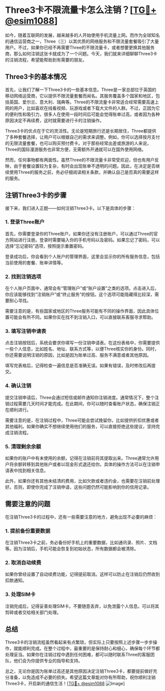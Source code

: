# Three3卡不限流量卡怎么注销？[[TG💪+ @esim1088](https://t.me/s/esim1088)]

如今，随着互联网的发展，越来越多的人开始使用手机流量上网。而作为全球知名的通信运营商之一，Three（三）以其优质的网络服务和不限流量套餐吸引了大量用户。不过，如果你已经不再需要Three的不限流量卡，或者想要更换其他服务商，那么如何注销这张卡就成为了一个问题。今天，我们就来详细聊聊Three3卡的注销流程，希望能帮助到有需要的朋友。

## Three3卡的基本情况

首先，让我们了解一下Three3卡的一些基本信息。Three是一家总部位于英国的移动网络运营商，它以提供不限流量套餐而闻名。其服务覆盖多个国家和地区，包括英国、爱尔兰、意大利、瑞典等。Three的不限流量卡非常适合经常需要高速上网的用户，比如喜欢在线看视频、玩游戏或者下载大文件的人群。不过，正因为它的便利性和吸引力，很多人在使用一段时间后可能会觉得账单过高，或者因为各种原因决定不再续费，这时就需要进行卡的注销操作。

Three3卡的优点在于它的灵活性。无论是短期旅行还是长期居住，Three都提供了多种套餐选择，让用户可以根据自己的需求来调整。例如，你可以选择按月支付的无限流量套餐，也可以购买预付费卡。对于那些经常出差或旅游的人来说，Three的国际漫游服务也非常方便，无需额外开通就可以在国外使用网络。

然而，任何事物都有两面性。虽然Three的不限流量卡非常受欢迎，但也有用户反映，由于套餐设置较为复杂，有时会出现账单不透明的问题。因此，在决定是否继续使用Three的服务之前，务必仔细阅读相关条款，并确认自己是否真的需要这样的服务。

## 注销Three3卡的步骤

接下来，我们进入正题——如何注销Three3卡。以下是具体的步骤：

### 1. 登录Three账户

首先，你需要登录你的Three账户。如果你还没有注册账户，可以通过Three的官方网站进行注册。登录时需要输入你的手机号码以及密码。如果忘记了密码，可以选择“忘记密码”选项，按照提示重置密码。

登录成功后，你会看到个人账户的管理界面，这里会显示你的所有服务信息，包括当前使用的套餐、账单详情等。

### 2. 找到注销选项

在个人账户页面中，通常会有“管理账户”或“账户设置”之类的选项。点击进入后，你应该能够找到“注销账户”或“终止服务”的按钮。这个选项可能隐藏得比较深，需要耐心寻找。

需要注意的是，有些国家或地区的Three服务可能有不同的操作界面，因此具体位置可能会有所不同。如果你实在找不到注销入口，可以直接联系客服寻求帮助。

### 3. 填写注销申请表

点击注销按钮后，系统会要求你填写一份注销申请表。在这份表格中，你需要提供一些个人信息，比如姓名、地址、联系方式等，以便Three核实你的身份。同时，你还需要说明注销的原因，比如是因为账单过高、服务不满意或者其他原因。

填写完表格后，记得检查一遍信息是否准确无误。如果有错误，及时修改后再提交。

### 4. 确认注销

提交注销申请后，Three会通过短信或邮件通知你注销进度。通常情况下，整个注销过程需要几天时间才能完成。在此期间，你可以随时查看账户状态，确保注销正在顺利进行。

需要注意的是，在注销过程中，Three可能会尝试挽留你，比如提供折扣优惠或者其他福利。如果你确实不想继续使用他们的服务，可以直接拒绝这些提议，坚持完成注销流程。

### 5. 清理剩余余额

如果你的账户中有未使用的余额，记得在注销前将其提取出来。Three通常允许用户将余额转移到其他账户或者以现金形式退还给你。具体的操作方法可以在注销申请表中找到相关信息。

此外，如果你还有其他未结清的费用，比如欠款或者违约金，也需要在注销前处理好。否则，即使你完成了注销申请，这些问题仍然可能影响到你的信用记录。

## 需要注意的问题

在注销Three3卡的过程中，还有一些需要注意的地方，避免出现不必要的麻烦：

### 1. 提前备份重要数据

在注销Three3卡之前，务必备份好手机上的重要数据，比如通讯录、照片、文档等。因为注销后，手机可能会恢复到初始状态，所有数据都会被清除。

### 2. 取消自动续费

如果你曾经设置了自动续费功能，记得提前取消。这样可以防止在注销后仍然收到扣款通知。

### 3. 处理SIM卡

注销完成后，记得妥善处理SIM卡。不要随意丢弃，以免泄露个人信息。可以将其剪碎或者交给相关部门处理。

## 总结

Three3卡的注销流程虽然看起来有点繁琐，但实际上只要按照上述步骤一步步操作，就能顺利完成。在整个过程中，最重要的是保持耐心和细心，确保每个环节都处理妥当。如果你在注销过程中遇到任何困难，都可以随时联系Three的客服团队，他们会为你提供专业的指导和支持。

总之，无论你是因为账单过高还是其他原因决定注销Three3卡，都要提前做好充分准备，以免造成不必要的损失。希望这篇文章能对你有所帮助，祝你顺利注销Three3卡，开启新的通信生活！[[TG💪+ @esim1088](https://t.me/s/esim1088) ![Image](https://i.postimg.cc/4NQfJmqS/Snipaste-2025-05-13-00-14-12.png)]